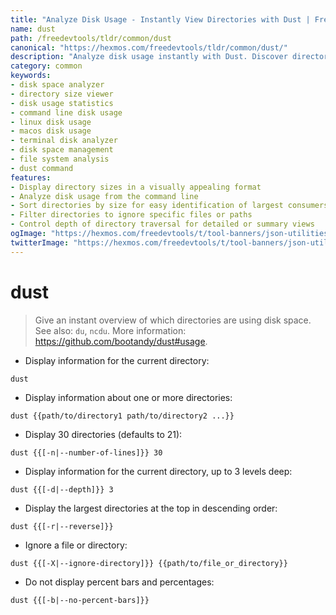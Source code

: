 ```yaml
---
title: "Analyze Disk Usage - Instantly View Directories with Dust | Free DevTools"
name: dust
path: /freedevtools/tldr/common/dust
canonical: "https://hexmos.com/freedevtools/tldr/common/dust/"
description: "Analyze disk usage instantly with Dust. Discover directory sizes and reclaim wasted space on Linux and macOS systems. Free online tool, no registration required."
category: common
keywords:
- disk space analyzer
- directory size viewer
- disk usage statistics
- command line disk usage
- linux disk usage
- macos disk usage
- terminal disk analyzer
- disk space management
- file system analysis
- dust command
features:
- Display directory sizes in a visually appealing format
- Analyze disk usage from the command line
- Sort directories by size for easy identification of largest consumers
- Filter directories to ignore specific files or paths
- Control depth of directory traversal for detailed or summary views
ogImage: "https://hexmos.com/freedevtools/t/tool-banners/json-utilities-banner.png"
twitterImage: "https://hexmos.com/freedevtools/t/tool-banners/json-utilities-banner.png"
---
```


# dust

> Give an instant overview of which directories are using disk space.
> See also: `du`, `ncdu`.
> More information: <https://github.com/bootandy/dust#usage>.

- Display information for the current directory:

`dust`

- Display information about one or more directories:

`dust {{path/to/directory1 path/to/directory2 ...}}`

- Display 30 directories (defaults to 21):

`dust {{[-n|--number-of-lines]}} 30`

- Display information for the current directory, up to 3 levels deep:

`dust {{[-d|--depth]}} 3`

- Display the largest directories at the top in descending order:

`dust {{[-r|--reverse]}}`

- Ignore a file or directory:

`dust {{[-X|--ignore-directory]}} {{path/to/file_or_directory}}`

- Do not display percent bars and percentages:

`dust {{[-b|--no-percent-bars]}}`
